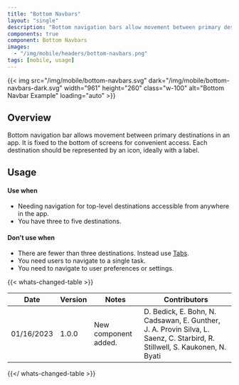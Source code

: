 ```yaml
---
title: "Bottom Navbars"
layout: "single"
description: "Bottom navigation bars allow movement between primary destinations in an app."
components: true
component: Bottom Navbars
images:
  - "/img/mobile/headers/bottom-navbars.png"
tags: [mobile, usage]
---
```


{{< img src="/img/mobile/bottom-navbars.svg" dark="/img/mobile/bottom-navbars-dark.svg" width="961" height="260" class="w-100" alt="Bottom Navbar Example" loading="auto" >}}

## Overview

Bottom navigation bar allows movement between primary destinations in an app. It is fixed to the bottom of screens for convenient access. Each destination should be represented by an icon, ideally with a label.

## Usage

#### Use when

- Needing navigation for top-level destinations accessible from anywhere in the app.
- You have three to five destinations.

#### Don't use when

- There are fewer than three destinations. Instead use [Tabs](/components/mobile/tabs/).
- You need users to navigate to a single task.
- You need to navigate to user preferences or settings.

{{< whats-changed-table >}}

| Date       | Version | Notes                | Contributors                                                                                                                |
| ---------- | ------- | -------------------- | --------------------------------------------------------------------------------------------------------------------------- |
| 01/16/2023 | 1.0.0   | New component added. | D. Bedick, E. Bohn, N. Cadsawan, E. Gunther, J. A. Provin Silva, L. Saenz, C. Starbird, R. Stillwell, S. Kaukonen, N. Byati |

{{</ whats-changed-table >}}
